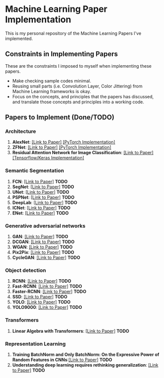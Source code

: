 # Machine Learning Paper Implementation
This is my personal repository of the Machine Learning Papers I've implemented. 

## Constraints in Implementing Papers

These are the constraints I imposed to myself when implementing these papers.

- Make checking sample codes minimal.
- Reusing small parts (i.e. Convolution Layer, Color Jittering) from Machine Learning frameworks is okay.
- Focus on the concepts, and principles that the papers has discussed, and translate those concepts and principles into a working code.


## Papers to Implement (Done/TODO)


### Architecture

1. **AlexNet**: [[Link to Paper]](https://papers.nips.cc/paper/4824-imagenet-classification-with-deep-convolutional-neural-networks) [[PyTorch Implementation]](alexnet/)
2. **ZFNet**: [[Link to Paper]](https://arxiv.org/abs/1311.2901) [[PyTorch Implementation]](zfnet/)
3. **Residual Attention Network for Image Classification**: [[Link to Paper]](https://arxiv.org/abs/1704.06904) [[Tensorflow/Keras Implementation]](resnet_attention/)


### Semantic Segmentation

1. **FCN**: [[Link to Paper]](https://arxiv.org/abs/1411.4038) **TODO**
2. **SegNet**: [[Link to Paper]](https://arxiv.org/abs/1511.00561) **TODO**
3. **UNet**: [[Link to Paper]](https://arxiv.org/abs/1505.04597) **TODO**
4. **PSPNet**: [[Link to Paper]](https://arxiv.org/abs/1612.01105) **TODO**
5. **DeepLab**: [[Link to Paper]](https://arxiv.org/abs/1606.00915) **TODO**
6. **ICNet**: [[Link to Paper]](https://arxiv.org/abs/1704.08545) **TODO**
7. **ENet**: [[Link to Paper]](https://arxiv.org/abs/1606.02147) **TODO**

### Generative adversarial networks

1. **GAN**: [[Link to Paper]](https://arxiv.org/abs/1406.2661) **TODO**
2. **DCGAN**: [[Link to Paper]](https://arxiv.org/abs/1511.06434) **TODO**
3. **WGAN**: [[Link to Paper]](https://arxiv.org/abs/1701.07875) **TODO**
4. **Pix2Pix**: [[Link to Paper]](https://arxiv.org/abs/1611.07004) **TODO**
5. **CycleGAN**: [[Link to Paper]](https://arxiv.org/abs/1703.10593) **TODO**

### Object detection

1. **RCNN**: [[Link to Paper]](https://arxiv.org/abs/1311.2524) **TODO**
2. **Fast-RCNN**: [[Link to Paper]](https://arxiv.org/abs/1504.08083) **TODO**
3. **Faster-RCNN**: [[Link to Paper]](https://arxiv.org/abs/1506.01497) **TODO**
4. **SSD**: [[Link to Paper]](https://arxiv.org/abs/1512.02325) **TODO**
5. **YOLO**: [[Link to Paper]](https://arxiv.org/abs/1506.02640) **TODO**
6. **YOLO9000**: [[Link to Paper]](https://arxiv.org/abs/1612.08242) **TODO**

### Transformers

1. **Linear Algebra with Transformers**: [[Link to Paper]](https://arxiv.org/abs/2112.01898) **TODO**

### Representation Learning
1. **Training BatchNorm and Only BatchNorm: On the Expressive Power of Random Features in CNNs**:[[Link to Paper]](https://arxiv.org/abs/2003.00152) **TODO**
2. **Understanding deep learning requires rethinking generalization**: [[Link to Paper]](https://arxiv.org/abs/1611.03530) **TODO**